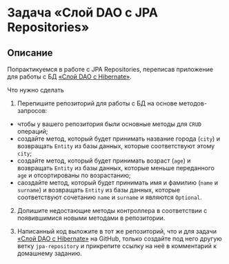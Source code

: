 # Задача «Слой DAO c JPA Repositories»
## Описание

Попрактикуемся в работе с JPA Repositories, переписав приложение для работы с БД [«Слой DAO c Hibernate»](https://github.com/kirrag/DAOHibernatehttps://github.com/kirrag/DAOHibernate).

Что нужно сделать

1. Перепишите репозиторий для работы с БД на основе методов-запросов:

- чтобы у вашего репозитория были основные методы для `CRUD` операций;
- создайте метод, который будет принимать название города (`city`) и возвращать `Entity` из базы данных, которые соответствуют этому `city`;
- создайте метод, который будет принимать возраст (`age`) и возвращать `Entity` из базы данных, которые меньше переданного `age` и отсортированы по возрастанию; 
- сaоздайте метод, который будет принимать имя и фамилию (`name` и `surname`) и возвращать `Entity` из базы данных, которые соответствуют сочетанию `name` и `surname` и являются `Optional`.

2. Допишите недостающие методы контроллера в соответствии с появившимися новыми методами в репозитории.

3. Написанный код выложите в тот же репозиторий, что и для задачи [«Слой DAO c Hibernate»](https://github.com/kirrag/DAOHibernatehttps://github.com/kirrag/DAOHibernate) на GitHub, только создайте под него другую ветку `jpa-repository` и прикрепите ссылку на неё в комментарий к домашнему заданию.

